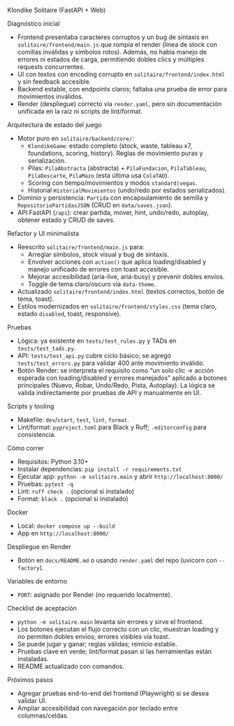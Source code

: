 Klondike Solitaire (FastAPI + Web)

Diagnóstico inicial

- Frontend presentaba caracteres corruptos y un bug de sintaxis en `solitaire/frontend/main.js` que rompía el render (línea de stock con comillas inválidas y símbolos rotos). Además, no había manejo de errores ni estados de carga, permitiendo dobles clics y múltiples requests concurrentes.
- UI con textos con encoding corrupto en `solitaire/frontend/index.html` y sin feedback accesible.
- Backend estable, con endpoints claros; faltaba una prueba de error para movimientos inválidos.
- Render (despliegue) correcto vía `render.yaml`, pero sin documentación unificada en la raíz ni scripts de lint/format.

Arquitectura de estado del juego

- Motor puro en `solitaire/backend/core/`:
  - `KlondikeGame`: estado completo (stock, waste, tableau x7, foundations, scoring, history). Reglas de movimiento puras y serialización.
  - Pilas: `PilaAbstracta` (abstracta) + `PilaFundacion`, `PilaTableau`, `PilaDescarte`, `PilaMazo` (esta última usa `ColaTAD`).
  - Scoring con tiempo/movimientos y modos `standard|vegas`.
  - Historial `HistorialMovimientos` (undo/redo por estados serializados).
- Dominio y persistencia: `Partida` con encapsulamiento de semilla y `RepositorioPartidasJSON` (CRUD en `data/saves.json`).
- API FastAPI (`/api`): crear partida, mover, hint, undo/redo, autoplay, obtener estado y CRUD de saves.

Refactor y UI minimalista

- Reescrito `solitaire/frontend/main.js` para:
  - Arreglar símbolos, stock visual y bug de sintaxis.
  - Envolver acciones con `action()` que aplica loading/disabled y manejo unificado de errores con toast accesible.
  - Mejorar accesibilidad (aria-live, aria-busy) y prevenir dobles envíos.
  - Toggle de tema claro/oscuro via `data-theme`.
- Actualizado `solitaire/frontend/index.html` (textos correctos, botón de tema, toast).
- Estilos modernizados en `solitaire/frontend/styles.css` (tema claro, estado `disabled`, toast, responsive).

Pruebas

- Lógica: ya existente en `tests/test_rules.py` y TADs en `tests/test_tads.py`.
- API: `tests/test_api.py` cubre ciclo básico; se agregó `tests/test_errors.py` para validar 400 ante movimiento inválido.
- Botón Render: se interpreta el requisito como “un solo clic → acción esperada con loading/disabled y errores manejados” aplicado a botones principales (Nuevo, Robar, Undo/Redo, Pista, Autoplay). La lógica se valida indirectamente por pruebas de API y manualmente en UI.

Scripts y tooling

- Makefile: `dev`/`start`, `test`, `lint`, `format`.
- Lint/format: `pyproject.toml` para Black y Ruff; `.editorconfig` para consistencia.

Cómo correr

- Requisitos: Python 3.10+
- Instalar dependencias: `pip install -r requirements.txt`
- Ejecutar app: `python -m solitaire.main` y abrir `http://localhost:8000/`
- Pruebas: `pytest -q`
- Lint: `ruff check .` (opcional si instalado)
- Format: `black .` (opcional si instalado)

Docker

- Local: `docker compose up --build`
- App en `http://localhost:8000/`

Despliegue en Render

- Botón en `docs/README.md` o usando `render.yaml` del repo (uvicorn con `--factory`).

Variables de entorno

- `PORT`: asignado por Render (no requerido localmente).

Checklist de aceptación

- `python -m solitaire.main` levanta sin errores y sirve el frontend.
- Los botones ejecutan el flujo correcto con un clic, muestran loading y no permiten dobles envíos; errores visibles vía toast.
- Se puede jugar y ganar; reglas válidas; reinicio estable.
- Pruebas clave en verde; lint/format pasan si las herramientas están instaladas.
- README actualizado con comandos.

Próximos pasos

- Agregar pruebas end-to-end del frontend (Playwright) si se desea validar UI.
- Ampliar accesibilidad con navegación por teclado entre columnas/celdas.


